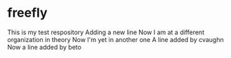 # freefly
This is my test respository
Adding a new line
Now I am at a different organization in theory
Now I'm yet in another one
A line added by cvaughn
Now a line added by beto
